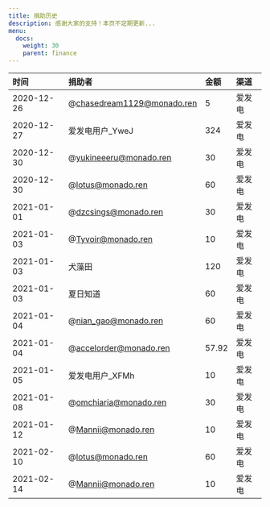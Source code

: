 ```yaml
---
title: 捐助历史
description: 感谢大家的支持！本页不定期更新...
menu:
  docs:
    weight: 30
    parent: finance
---
```


| 时间 | 捐助者 | 金额 | 渠道 |
| :--- | :--- | :--- | :--- |
| 2020-12-26 | @chasedream1129@monado.ren | 5 | 爱发电 |
| 2020-12-27 | 爱发电用户_YweJ | 324 | 爱发电 |
| 2020-12-30 | @yukineeeru@monado.ren | 30 | 爱发电 |
| 2020-12-30 | @lotus@monado.ren | 60 | 爱发电 |
| 2021-01-01 | @dzcsings@monado.ren | 30 | 爱发电 |
| 2021-01-03 | @Tyvoir@monado.ren | 10 | 爱发电 |
| 2021-01-03 | 犬藻田 | 120 | 爱发电 |
| 2021-01-03 | 夏日知道 | 60 | 爱发电 |
| 2021-01-04 | @nian_gao@monado.ren | 60 | 爱发电 |
| 2021-01-04 | @accelorder@monado.ren | 57.92 | 爱发电 |
| 2021-01-05 | 爱发电用户_XFMh | 10 | 爱发电 |
| 2021-01-08 | @omchiaria@monado.ren | 30 | 爱发电 |
| 2021-01-12 | @Mannii@monado.ren | 10 | 爱发电 |
| 2021-02-10 | @lotus@monado.ren | 60 | 爱发电 |
| 2021-02-14 | @Mannii@monado.ren | 10 | 爱发电 |
